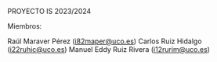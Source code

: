 PROYECTO IS 2023/2024

Miembros:

Raúl Maraver Pérez (i82maper@uco.es)
Carlos Ruiz Hidalgo (i22ruhic@uco.es)
Manuel Eddy Ruiz Rivera (i12rurim@uco.es)